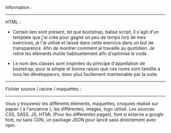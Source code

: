 Information :
_________________________________

HTML : 

- Certain lien sont présent, tel que bootstrap, balise script, il s'agit d'un template que j'ai crée pour gagné un peu de temps lors de mes exercices, je l'ai utilisé et laissé dans cette exercice dans un but de transparence. Afin de montrer comment je travaille au quotidien. Je retire les éléments inutile habituellement afin d'optimisé le code.


- Le nom des classes sont inspirées du principe d'appellation de bootstrap, pour la simple et bonne raison que ces noms sont famillié a tous les développeurs, donc plus facilement maintenable par la suite.


___________________________________






Fichier source / racine / maquettes :
___________________________________

Vous y trouverez les différents éléments, maquettes, croquies réalisé sur papier ( à l'ancienne ),
les différentes, images, logo utilisé. Les sources CSS, SASS, JS, HTML (Pour les différentes pages),
font si externe a google font, ou sans CDN, un package JSON pour lancé sass directement avec npm.
